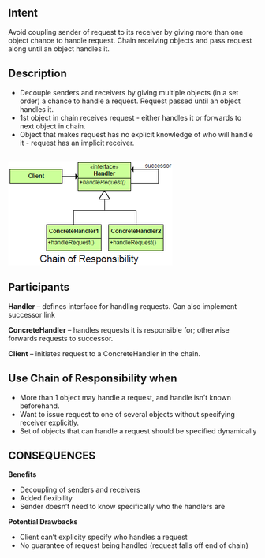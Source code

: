 ## Intent
Avoid coupling sender of request to its receiver by giving more than one object chance to handle request.  Chain receiving objects and pass request along until an object handles it.
## Description
+ Decouple senders and receivers by giving multiple objects (in a set order) a chance to handle a request. Request passed until an object handles it. 
+	1st object in chain receives request - either handles it or forwards to next object in chain. 
+ Object that makes request has no explicit knowledge of who will handle it - request has an implicit receiver.  

##
![alt text](./Images/ChainOfResponsibility.md.png "Chain Of Responsibility")
##

## Participants

**Handler** – defines interface for handling requests. Can also implement successor link

**ConcreteHandler** – handles requests it is responsible for; otherwise forwards requests to successor.

**Client** – initiates request to a ConcreteHandler in the chain.

## Use Chain of Responsibility when
+ More than 1 object may handle a request, and handle isn’t known beforehand.
+ Want to issue request to one of several objects without specifying receiver explicitly.
+ Set of objects that can handle a request should be specified dynamically

## CONSEQUENCES

**Benefits**

+ Decoupling of senders and receivers
+ Added flexibility
+ Sender doesn’t need to know specifically who the handlers are

**Potential Drawbacks**

+ Client can’t explicity specify who handles a request
+ No guarantee of request being handled (request falls off end of chain)
